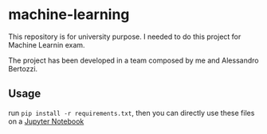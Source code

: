 # machine-learning
This repository is for university purpose. I needed to do this project for Machine Learnin exam. 

The project has been developed in a team composed by me and Alessandro Bertozzi.

## Usage

run `pip install -r requirements.txt`, then you can directly use these files on a [Jupyter Notebook](https://jupyter.org/)
